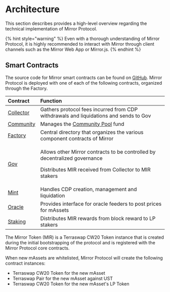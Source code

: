 # Architecture

This section describes provides a high-level overview regarding the technical implementation of Mirror Protocol.

{% hint style="warning" %}
Even with a thorough understanding of Mirror Protocol, it is highly recommended to interact with Mirror through client channels such as the Mirror Web App or Mirror.js.
{% endhint %}

## Smart Contracts

The source code for Mirror smart contracts can be found on [GitHub](https://github.com/Mirror-Protocol/mirror-contracts). Mirror Protocol is deployed with one of each of the following contracts, organized through the Factory.

<table>
  <thead>
    <tr>
      <th style="text-align:left">Contract</th>
      <th style="text-align:left">Function</th>
    </tr>
  </thead>
  <tbody>
    <tr>
      <td style="text-align:left"><a href="collector.md">Collector</a>
      </td>
      <td style="text-align:left">Gathers protocol fees incurred from CDP withdrawals and liquidations and
        sends to Gov</td>
    </tr>
    <tr>
      <td style="text-align:left"><a href="community.md">Community</a>
      </td>
      <td style="text-align:left">Manages the <a href="../protocol/governance.md#community-pool">Community Pool</a> fund</td>
    </tr>
    <tr>
      <td style="text-align:left"><a href="factory.md">Factory</a>
      </td>
      <td style="text-align:left">Central directory that organizes the various component contracts of Mirror</td>
    </tr>
    <tr>
      <td style="text-align:left"><a href="gov.md">Gov</a>
      </td>
      <td style="text-align:left">
        <p>Allows other Mirror contracts to be controlled by decentralized governance</p>
        <p>Distributes MIR received from Collector to MIR stakers</p>
      </td>
    </tr>
    <tr>
      <td style="text-align:left"><a href="mint.md">Mint</a>
      </td>
      <td style="text-align:left">Handles CDP creation, management and liquidation</td>
    </tr>
    <tr>
      <td style="text-align:left"><a href="oracle.md">Oracle</a>
      </td>
      <td style="text-align:left">Provides interface for oracle feeders to post prices for mAssets</td>
    </tr>
    <tr>
      <td style="text-align:left"><a href="staking.md">Staking</a>
      </td>
      <td style="text-align:left">Distributes MIR rewards from block reward to LP stakers</td>
    </tr>
  </tbody>
</table>

The Mirror Token \(MIR\) is a Terraswap CW20 Token instance that is created during the initial bootstrapping of the protocol and is registered with the Mirror Protocol core contracts.

When new mAssets are whitelisted, Mirror Protocol will create the following contract instances:

* Terraswap CW20 Token for the new mAsset
* Terraswap Pair for the new mAsset against UST
* Terraswap CW20 Token for the new mAsset's LP Token

